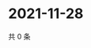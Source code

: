 # 2021-11-28

共 0 条

<!-- BEGIN WEIBO -->
<!-- 最后更新时间 Sun Nov 28 2021 22:10:16 GMT+0800 (China Standard Time) -->

<!-- END WEIBO -->
